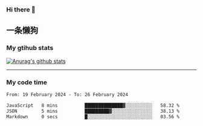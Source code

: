 ### Hi there 👋

## 一条懒狗
<!--
**kiss-me-quickly/kiss-me-quickly** is a ✨ _special_ ✨ repository because its `README.md` (this file) appears on your GitHub profile.

Here are some ideas to get you started:

- 🔭 I’m currently working on ...
- 🌱 I’m currently learning ...
- 👯 I’m looking to collaborate on ...
- 🤔 I’m looking for help with ...
- 💬 Ask me about ...
- 📫 How to reach me: ...
- 😄 Pronouns: ...
- ⚡ Fun fact: ...
-->


### My gtihub stats

[![Anurag's github stats](https://github-readme-stats.vercel.app/api?username=kiss-me-quickly)](https://github.com/anuraghazra/github-readme-stats)

***

### My code time

<!--START_SECTION:waka-->

```txt
From: 19 February 2024 - To: 26 February 2024

JavaScript   8 mins          ██████████████▓░░░░░░░░░░   58.32 %
JSON         5 mins          █████████▓░░░░░░░░░░░░░░░   38.13 %
Markdown     0 secs          █░░░░░░░░░░░░░░░░░░░░░░░░   03.56 %
```

<!--END_SECTION:waka-->
